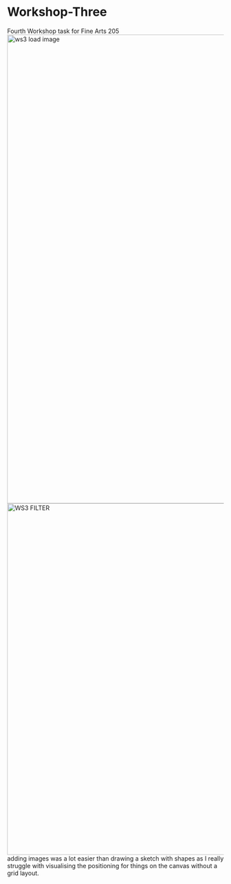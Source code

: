 # Workshop-Three
Fourth Workshop task for Fine Arts 205 
<img width="1091" alt="ws3 load image" src="https://github.com/user-attachments/assets/daae009e-1146-4b6f-9e35-d9ff333241b9" />
<img width="818" alt="WS3 FILTER" src="https://github.com/user-attachments/assets/8fd694ce-dc77-436e-9a04-da4a331f575b" />
adding images was a lot easier than drawing a sketch with shapes as I really struggle with visualising the positioning for things on the canvas without a grid layout. 
